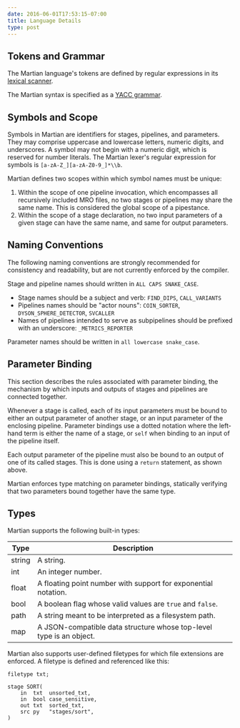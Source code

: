 ```yaml
---
date: 2016-06-01T17:53:15-07:00
title: Language Details
type: post
---
```


## Tokens and Grammar

The Martian language's tokens are defined by regular expressions in its [lexical scanner](https://github.com/martian-lang/martian/blob/master/src/martian/syntax/lexer.go).

The Martian syntax is specified as a [YACC grammar](https://github.com/martian-lang/martian/blob/master/src/martian/syntax/grammar.y).

## Symbols and Scope

Symbols in Martian are identifiers for stages, pipelines, and parameters. They may comprise uppercase and lowercase letters, numeric digits, and underscores. A symbol may not begin with a numeric digit, which is reserved for number literals. The Martian lexer's regular expression for symbols is ```[a-zA-Z_][a-zA-Z0-9_]*\\b```.

Martian defines two scopes within which symbol names must be unique:

1. Within the scope of one pipeline invocation, which encompasses all recursively included MRO files, no two stages or pipelines may share the same name. This is considered the global scope of a pipestance.
2. Within the scope of a stage declaration, no two input parameters of a given stage can have the same name, and same for output parameters.

## Naming Conventions

The following naming conventions are strongly recommended for consistency and readability, but are not currently enforced by the compiler.

Stage and pipeline names should written in `ALL CAPS SNAKE_CASE`.

- Stage names should be a subject and verb: `FIND_DIPS`, `CALL_VARIANTS`
- Pipelines names should be "actor nouns": `COIN_SORTER`, `DYSON_SPHERE_DETECTOR`, `SVCALLER`
- Names of pipelines intended to serve as subpipelines should be prefixed with an underscore: `_METRICS_REPORTER`

Parameter names should be written in `all lowercase snake_case`.

## Parameter Binding

This section describes the rules associated with parameter binding, the mechanism by which inputs and outputs of stages and pipelines are connected together.

Whenever a stage is called, each of its input parameters must be bound to either an output parameter of another stage, or an input parameter of the enclosing pipeline. Parameter bindings use a dotted notation where the left-hand term is either the name of a stage, or `self` when binding to an input of the pipeline itself.

Each output parameter of the pipeline must also be bound to an output of one of its called stages. This is done using a `return` statement, as shown above.

Martian enforces type matching on parameter bindings, statically verifying that two parameters bound together have the same type.

## Types

Martian supports the following built-in types:

|Type|Description|
|----|-----------|
|string|A string.|
|int|An integer number.|
|float|A floating point number with support for exponential notation.  |
|bool|A boolean flag whose valid values are ```true``` and ```false```.|
|path|A string meant to be interpreted as a filesystem path.|
|map|A JSON-compatible data structure whose top-level type is an object.|

Martian also supports user-defined filetypes for which file extensions are enforced. A filetype is defined and referenced like this:

~~~~
filetype txt;

stage SORT(
    in  txt  unsorted_txt,
    in  bool case_sensitive,
    out txt  sorted_txt,
    src py   "stages/sort",
)
~~~~
